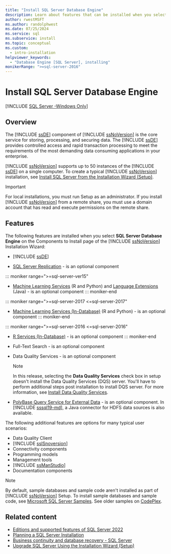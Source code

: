 ```yaml
---
title: "Install SQL Server Database Engine"
description: Learn about features that can be installed when you select SQL Server Database Engine from Components to Install of the SQL Server Installation Wizard.
author: rwestMSFT
ms.author: randolphwest
ms.date: 07/25/2024
ms.service: sql
ms.subservice: install
ms.topic: conceptual
ms.custom:
  - intro-installation
helpviewer_keywords:
  - "Database Engine [SQL Server], installing"
monikerRange: ">=sql-server-2016"
---
```

# Install SQL Server Database Engine

[!INCLUDE [SQL Server -Windows Only](../../includes/applies-to-version/sql-windows-only.md)]

## Overview

The [!INCLUDE [ssDE](../../includes/ssde-md.md)] component of [!INCLUDE [ssNoVersion](../../includes/ssnoversion-md.md)] is the core service for storing, processing, and securing data. The [!INCLUDE [ssDE](../../includes/ssde-md.md)] provides controlled access and rapid transaction processing to meet the requirements of the most demanding data consuming applications in your enterprise.

[!INCLUDE [ssNoVersion](../../includes/ssnoversion-md.md)] supports up to 50 instances of the [!INCLUDE [ssDE](../../includes/ssde-md.md)] on a single computer. To create a typical [!INCLUDE [ssNoVersion](../../includes/ssnoversion-md.md)] installation, see [Install SQL Server from the Installation Wizard (Setup)](install-sql-server-from-the-installation-wizard-setup.md).

> [!IMPORTANT]  
> For local installations, you must run Setup as an administrator. If you install [!INCLUDE [ssNoVersion](../../includes/ssnoversion-md.md)] from a remote share, you must use a domain account that has read and execute permissions on the remote share.

## Features

The following features are installed when you select **SQL Server Database Engine** on the Components to Install page of the [!INCLUDE [ssNoVersion](../../includes/ssnoversion-md.md)] Installation Wizard:

- [!INCLUDE [ssDE](../../includes/ssde-md.md)]

- [SQL Server Replication](../../relational-databases/replication/sql-server-replication.md) - is an optional component

::: moniker range=">=sql-server-ver15"

- [Machine Learning Services](../../machine-learning/install/sql-machine-learning-services-windows-install.md) (R and Python) and [Language Extensions](../../language-extensions/install/windows-java.md) (Java) - is an optional component
::: moniker-end

::: moniker range=">=sql-server-2017 <=sql-server-2017"

- [Machine Learning Services (In-Database)](../../machine-learning/install/sql-machine-learning-services-windows-install.md) (R and Python) - is an optional component
::: moniker-end

::: moniker range=">=sql-server-2016 <=sql-server-2016"

- [R Services (In-Database)](../../machine-learning/install/sql-r-services-windows-install.md) - is an optional component
::: moniker-end

- Full-Text Search - is an optional component

- Data Quality Services - is an optional component

    > [!NOTE]  
    > In this release, selecting the **Data Quality Services** check box in setup doesn't install the Data Quality Services (DQS) server. You'll have to perform additional steps post installation to install DQS server. For more information, see [Install Data Quality Services](../../data-quality-services/install-windows/install-data-quality-services.md).

- [PolyBase Query Service for External Data](../../relational-databases/polybase/polybase-guide.md) - is an optional component. In [!INCLUDE [sssql19-md](../../includes/sssql19-md.md)], a Java connector for HDFS data sources is also available.

The following additional features are options for many typical user scenarios:

- Data Quality Client
- [!INCLUDE [ssISnoversion](../../includes/ssisnoversion-md.md)]
- Connectivity components
- Programming models
- Management tools
- [!INCLUDE [ssManStudio](../../includes/ssmanstudio-md.md)]
- Documentation components

> [!NOTE]  
> By default, sample databases and sample code aren't installed as part of [!INCLUDE [ssNoVersion](../../includes/ssnoversion-md.md)] Setup. To install sample databases and sample code, see [Microsoft SQL Server Samples](../../samples/sql-samples-where-are.md). See older samples on [CodePlex](https://go.microsoft.com/fwlink/?LinkId=87843).

## Related content

- [Editions and supported features of SQL Server 2022](../../sql-server/editions-and-components-of-sql-server-2022.md)
- [Planning a SQL Server Installation](../../sql-server/install/planning-a-sql-server-installation.md)
- [Business continuity and database recovery - SQL Server](../sql-server-business-continuity-dr.md)
- [Upgrade SQL Server Using the Installation Wizard (Setup)](upgrade-sql-server-using-the-installation-wizard-setup.md)
